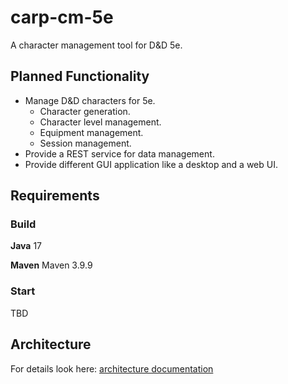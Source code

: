 # carp-cm-5e

A character management tool for D&amp;D 5e.


## Planned Functionality

* Manage D&amp;D characters for 5e.
	* Character generation.
	* Character level management.
	* Equipment management.
	* Session management.
* Provide a REST service for data management.
* Provide different GUI application like a desktop and a web UI.


## Requirements


### Build

**Java** 17

**Maven** Maven 3.9.9


### Start

TBD


## Architecture

For details look here: [architecture documentation](docs/architecture/architecture.md)
